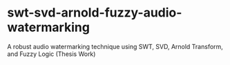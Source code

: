# swt-svd-arnold-fuzzy-audio-watermarking
A robust audio watermarking technique using SWT, SVD, Arnold Transform, and Fuzzy Logic (Thesis Work)
